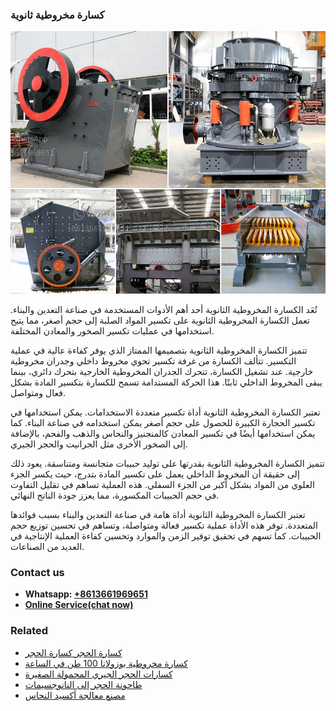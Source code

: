 <h3>كسارة مخروطية ثانوية</h3><img src='1701853268.jpg' alt=''><p>تُعَد الكسارة المخروطية الثانوية أحد أهم الأدوات المستخدمة في صناعة التعدين والبناء. تعمل الكسارة المخروطية الثانوية على تكسير المواد الصلبة إلى حجم أصغر، مما يتيح استخدامها في عمليات تكسير الصخور والمعادن المختلفة.</p><p>تتميز الكسارة المخروطية الثانوية بتصميمها الممتاز الذي يوفر كفاءة عالية في عملية التكسير. تتألف الكسارة من غرفة تكسير تحوي مخروط داخلي وجدران مخروطية خارجية. عند تشغيل الكسارة، تتحرك الجدران المخروطية الخارجية بتحرك دائري، بينما يبقى المخروط الداخلي ثابتًا. هذا الحركة المستدامة تسمح للكسارة بتكسير المادة بشكل فعال ومتواصل.</p><p>تعتبر الكسارة المخروطية الثانوية أداة تكسير متعددة الاستخدامات. يمكن استخدامها في تكسير الحجارة الكبيرة للحصول على حجم أصغر يمكن استخدامه في صناعة البناء. كما يمكن استخدامها أيضًا في تكسير المعادن كالمنجنيز والنحاس والذهب والفحم، بالإضافة إلى الصخور الأخرى مثل الجرانيت والحجر الجيري.</p><p>تتميز الكسارة المخروطية الثانوية بقدرتها على توليد حبيبات متجانسة ومتناسقة. يعود ذلك إلى حقيقة أن المخروط الداخلي يعمل على تكسير المادة بتدرج، حيث يكسر الجزء العلوي من المواد بشكل أكبر من الجزء السفلي. هذه العملية تساهم في تقليل التفاوت في حجم الحبيبات المكسورة، مما يعزز جودة الناتج النهائي.</p><p>تعتبر الكسارة المخروطية الثانوية أداة هامة في صناعة التعدين والبناء بسبب فوائدها المتعددة. توفر هذه الأداة عملية تكسير فعالة ومتواصلة، وتساهم في تحسين توزيع حجم الحبيبات. كما تسهم في تحقيق توفير الزمن والموارد وتحسين كفاءة العملية الإنتاجية في العديد من الصناعات.</p><h3>Contact us</h3><ul><li><strong>Whatsapp:&nbsp;<a href="https://wa.me/8613661969651">+8613661969651</a></strong></li><li><a href="https://swt.shibang-china.com/?git&amp;zhl&amp;كسارة مخروطية ثانوية"><strong>Online Service(chat now)</strong></a></li></ul><h3>Related</h3><ul><li><a href='كسارة الحجر كسارة الحجر.md'>كسارة الحجر كسارة الحجر</a></li><li><a href='كسارة مخروطية بوزولانا 100 طن في الساعة.md'>كسارة مخروطية بوزولانا 100 طن في الساعة</a></li><li><a href='كسارات الحجر الجيري المحمولة الصغيرة.md'>كسارات الحجر الجيري المحمولة الصغيرة</a></li><li><a href='طاحونة الحجر إلى النانوجسيمات.md'>طاحونة الحجر إلى النانوجسيمات</a></li><li><a href='مصنع معالجة أكسيد النحاس.md'>مصنع معالجة أكسيد النحاس</a></li></ul>